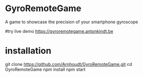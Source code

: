 # GyroRemoteGame
A game to showcase the precision of your smartphone gyroscope

#try live demo
https://gyroremotegame.antonkindt.be

# installation
git clone https://github.com/Arnhoudt/GyroRemoteGame.git
cd GyroRemoteGame
npm install
npm start
